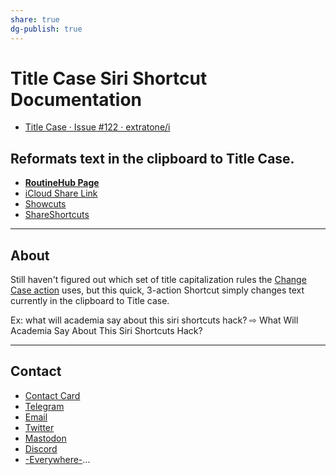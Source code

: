 ```yaml
---
share: true
dg-publish: true
---
```

# Title Case Siri Shortcut Documentation
- [Title Case · Issue #122 · extratone/i](https://github.com/extratone/i/issues/122)

## Reformats text in the clipboard to Title Case.

- [**RoutineHub Page**](https://routinehub.co/shortcut/10866)
- [iCloud Share Link](https://www.icloud.com/shortcuts/be7659dff0894949aa8f702bab929801)
- [Showcuts](https://showcuts.app/share/view/be7659dff0894949aa8f702bab929801)
- [ShareShortcuts](https://shareshortcuts.com/shortcuts/1605-title-case.html)

---

## About

Still haven't figured out which set of title capitalization rules the [Change Case action](https://www.matthewcassinelli.com/actions/change-case/) uses, but this quick, 3-action Shortcut simply changes text currently in the clipboard to Title case.

Ex:
what will academia say about this siri shortcuts hack? ⇨ What Will Academia Say About This Siri Shortcuts Hack? 

---

## Contact

- [Contact Card](https://davidblue.wtf/db.vcf)
- [Telegram](https://t.me/extratone)
- [Email](mailto:davidblue@extratone.com) 
- [Twitter](https://twitter.com/NeoYokel)
- [Mastodon](https://mastodon.social/@DavidBlue)
- [Discord](https://discord.gg/0b9KQUKP858b0iZF)
- [-Everywhere-](https://raindrop.io/davidblue/social-directory-21059174)...